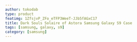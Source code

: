```yaml
---
author: tokodab
type: product
featimg: 1ZfsjvP_ZFo_eTFP3WeeT-JJb5fAGxC17
title: Dark Souls Solaire of Astora Samsung Galaxy S9 Case
tags: [samsung, galaxy, s9]
category: [samsung]
---
```

